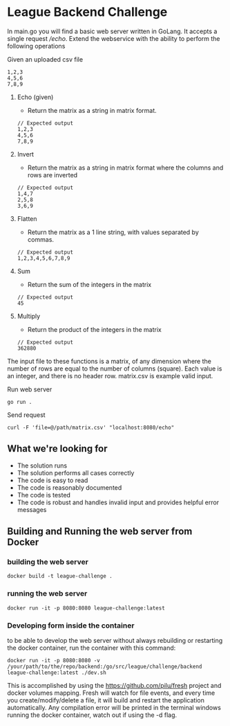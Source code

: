 # League Backend Challenge

In main.go you will find a basic web server written in GoLang. It accepts a single request _/echo_. Extend the webservice with the ability to perform the following operations

Given an uploaded csv file
```
1,2,3
4,5,6
7,8,9
```

1. Echo (given)
    - Return the matrix as a string in matrix format.
    
    ```
    // Expected output
    1,2,3
    4,5,6
    7,8,9
    ``` 
2. Invert
    - Return the matrix as a string in matrix format where the columns and rows are inverted
    ```
    // Expected output
    1,4,7
    2,5,8
    3,6,9
    ``` 
3. Flatten
    - Return the matrix as a 1 line string, with values separated by commas.
    ```
    // Expected output
    1,2,3,4,5,6,7,8,9
    ``` 
4. Sum
    - Return the sum of the integers in the matrix
    ```
    // Expected output
    45
    ``` 
5. Multiply
    - Return the product of the integers in the matrix
    ```
    // Expected output
    362880
    ``` 

The input file to these functions is a matrix, of any dimension where the number of rows are equal to the number of columns (square). Each value is an integer, and there is no header row. matrix.csv is example valid input.  

Run web server
```
go run .
```

Send request
```
curl -F 'file=@/path/matrix.csv' "localhost:8080/echo"
```

## What we're looking for

- The solution runs
- The solution performs all cases correctly
- The code is easy to read
- The code is reasonably documented
- The code is tested
- The code is robust and handles invalid input and provides helpful error messages

## Building and Running the web server from Docker

### building the web server
```
docker build -t league-challenge .
```

### running the web server
```
docker run -it -p 8080:8080 league-challenge:latest
```

### Developing form inside the container

to be able to develop the web server without always rebuilding or restarting the docker container, run the container with this command:
```
docker run -it -p 8080:8080 -v /your/path/to/the/repo/backend:/go/src/league/challenge/backend league-challenge:latest ./dev.sh
```

This is accomplished by using the https://github.com/pilu/fresh project and docker volumes mapping. Fresh will watch for file events, and every time you create/modify/delete a file, it will build and restart the application automatically. Any compilation error will be printed in the terminal windows running the docker container, watch out if using the -d flag.